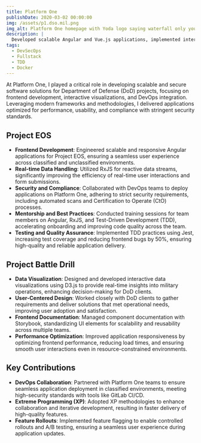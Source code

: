 ```yaml
---
title: Platform One
publishDate: 2020-03-02 00:00:00
img: /assets/p1.dso.mil.png
img_alt: Platform One homepage with Yoda logo saying waterfall only you can prevent
description: |
  Developed scalable Angular and Vue.js applications, implemented interactive data visualizations with D3.js, and collaborated with DevOps teams to deploy secure solutions in classified environments while mentoring engineers and improving team productivity.
tags:
  - DevSecOps
  - Fullstack
  - TDD
  - Docker
---
```

At Platform One, I played a critical role in developing scalable and secure software solutions for Department of Defense (DoD) projects, focusing on frontend development, interactive visualizations, and DevOps integration. Leveraging modern frameworks and methodologies, I delivered applications optimized for performance, usability, and compliance with stringent security standards.

## Project EOS
- **Frontend Development**: Engineered scalable and responsive Angular applications for Project EOS, ensuring a seamless user experience across classified and unclassified environments.
- **Real-time Data Handling**: Utilized RxJS for reactive data streams, significantly improving the efficiency of real-time user interactions and form submissions.
- **Security and Compliance**: Collaborated with DevOps teams to deploy applications on Platform One, adhering to strict security requirements, including automated scans and Certification to Operate (CtO) processes.
- **Mentorship and Best Practices**: Conducted training sessions for team members on Angular, RxJS, and Test-Driven Development (TDD), accelerating onboarding and improving code quality across the team.
- **Testing and Quality Assurance**: Implemented TDD practices using Jest, increasing test coverage and reducing frontend bugs by 50%, ensuring high-quality and reliable application delivery.

## Project Battle Drill

- **Data Visualization**: Designed and developed interactive data visualizations using D3.js to provide real-time insights into military operations, enhancing decision-making for DoD clients.
- **User-Centered Design**: Worked closely with DoD clients to gather requirements and deliver solutions that met operational needs, improving user adoption and satisfaction.
- **Frontend Documentation**: Managed component documentation with Storybook, standardizing UI elements for scalability and reusability across multiple teams.
- **Performance Optimization**: Improved application responsiveness by optimizing frontend performance, reducing load times, and ensuring smooth user interactions even in resource-constrained environments.

## Key Contributions

- **DevOps Collaboration**: Partnered with Platform One teams to ensure seamless application deployment in classified environments, meeting high-security standards with tools like GitLab CI/CD.
- **Extreme Programming (XP)**: Adopted XP methodologies to enhance collaboration and iterative development, resulting in faster delivery of high-quality features.
- **Feature Rollouts**: Implemented feature flagging to enable controlled rollouts and A/B testing, ensuring a seamless user experience during application updates.
